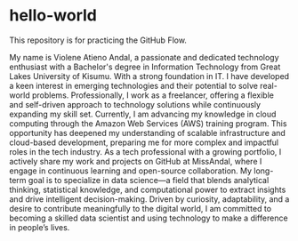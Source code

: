 # hello-world
This repository is for practicing the GitHub Flow.


My name is Violene Atieno Andal, a passionate and dedicated technology enthusiast with a Bachelor's degree in Information Technology from Great Lakes University of Kisumu. With a strong foundation in IT.
I have developed a keen interest in emerging technologies and their potential to solve real-world problems. Professionally, I work as a freelancer, offering a flexible and self-driven approach to technology solutions while continuously expanding my skill set.
Currently, I am advancing my knowledge in cloud computing through the Amazon Web Services (AWS) training program. This opportunity has deepened my understanding of scalable infrastructure and cloud-based development, preparing me for more complex and impactful roles in the tech industry.
As a tech professional with a growing portfolio, I actively share my work and projects on GitHub at MissAndal, where I engage in continuous learning and open-source collaboration. My long-term goal is to specialize in data science—a field that blends analytical thinking, statistical knowledge, and computational power to extract insights and drive intelligent decision-making.
Driven by curiosity, adaptability, and a desire to contribute meaningfully to the digital world, I am committed to becoming a skilled data scientist and using technology to make a difference in people’s lives.
